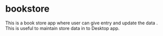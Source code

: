 # bookstore
This is a book store app where user can give entry and update the data . This is useful to maintain store data in to Desktop app. 
